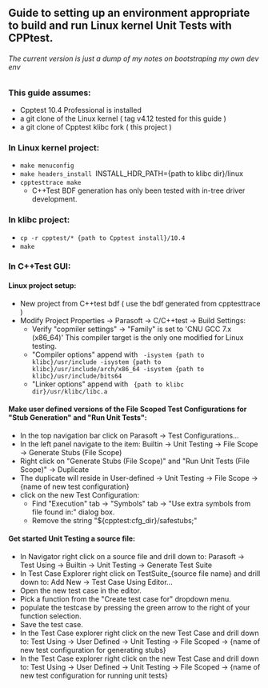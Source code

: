## Guide to setting up an environment appropriate to build and run Linux kernel Unit Tests with CPPtest.
###### The current version is just a dump of my notes on bootstraping my own dev env

### This guide assumes:
* Cpptest 10.4 Professional is installed
* a git clone of the Linux kernel ( tag v4.12 tested for this guide )
* a git clone of Cpptest klibc fork ( this project )

### In Linux kernel project:
* `make menuconfig`
* `make headers_install `INSTALL_HDR_PATH={path to klibc dir}/linux
* `cpptesttrace make`
  * C++Test BDF generation has only been tested with in-tree driver development.
    
 ### In klibc project:
 * `cp -r cpptest/* {path to Cpptest install}/10.4`
 * `make`
 
 ### In C++Test GUI:
 #### Linux project setup:
 * New project from C++test bdf ( use the bdf generated from cpptesttrace )
 * Modify Project Properties -> Parasoft -> C/C++test -> Build Settings:
   * Verify "copmiler settings" -> "Family" is set to 'CNU GCC 7.x (x86_64)' This compiler target is the only one modified for Linux testing.
   * "Compiler options" append with ` -isystem {path to klibc}/usr/include -isystem {path to klibc}/usr/include/arch/x86_64 -isystem {path to klibc}/usr/include/bits64`
   * "Linker options" append with ` {path to klibc dir}/usr/klibc/libc.a`
 #### Make user defined versions of the File Scoped Test Configurations for "Stub Generation" and "Run Unit Tests":
 * In the top navigation bar click on Parasoft -> Test Configurations...
  * In the left panel navigate to the item: Builtin -> Unit Testing -> File Scope -> Generate Stubs (File Scope)
  * Right click on "Generate Stubs (File Scope)" and "Run Unit Tests (File Scope)" -> Duplicate
  * The duplicate will reside in User-defined -> Unit Testing -> File Scope -> {name of new test configuration}
  * click on the new Test Configuration:
    * Find "Execution" tab -> "Symbols" tab -> "Use extra symbols from file found in:" dialog box.
    * Remove the string "${cpptest:cfg_dir}/safestubs;"
 #### Get started Unit Testing a source file:
 * In Navigator right click on a source file and drill down to: Parasoft -> Test Using -> Builtin -> Unit Testing -> Generate Test Suite
 * In Test Case Explorer right click on TestSuite_{source file name} and drill down to: Add New -> Test Case Using Editor...
 * Open the new test case in the editor.
  * Pick a function from the "Create test case for" dropdown menu.
  * populate the testcase by pressing the green arrow to the right of your function selection.
  * Save the test case.
* In the Test Case explorer right click on the new Test Case and drill down to: Test Using -> User Defined -> Unit Testing -> File Scoped -> {name of new test configuration for generating stubs}
* In the Test Case explorer right click on the new Test Case and drill down to: Test Using -> User Defined -> Unit Testing -> File Scoped -> {name of new test configuration for running unit tests}
   
